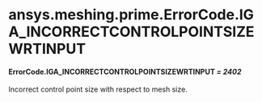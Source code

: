 <a id="ansys-meshing-prime-errorcode-iga-incorrectcontrolpointsizewrtinput"></a>

# ansys.meshing.prime.ErrorCode.IGA_INCORRECTCONTROLPOINTSIZEWRTINPUT

<a id="ansys.meshing.prime.ErrorCode.IGA_INCORRECTCONTROLPOINTSIZEWRTINPUT"></a>

#### ErrorCode.IGA_INCORRECTCONTROLPOINTSIZEWRTINPUT *= 2402*

Incorrect control point size with respect to mesh size.

<!-- !! processed by numpydoc !! -->
